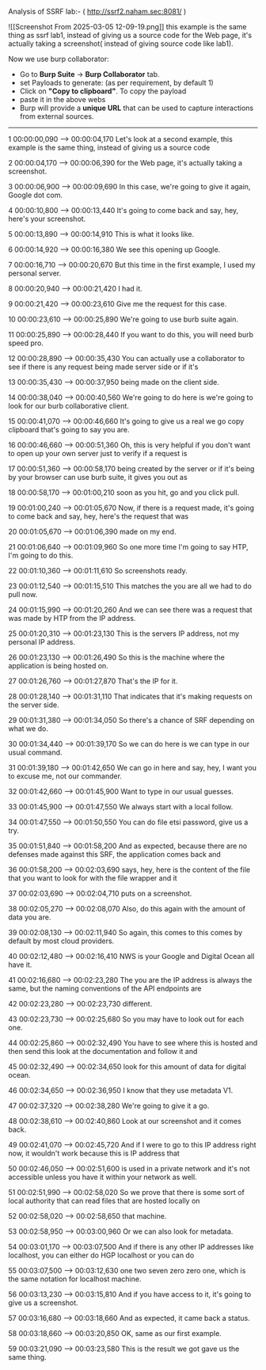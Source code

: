 Analysis of SSRF lab:-  ( http://ssrf2.naham.sec:8081/ )

![[Screenshot From 2025-03-05 12-09-19.png]]
this example is the same thing as ssrf lab1, instead of giving us a source code
for the Web page, it's actually taking a screenshot( instead of giving source code like lab1).



Now we use burp collaborator: 
- Go to **Burp Suite** → **Burp Collaborator** tab.
-  set Payloads to generate:  (as per requirement, by default 1)
- Click on **"Copy to clipboard"**.  To copy the payload
- paste it in the above webs
- Burp will provide a **unique URL** that can be used to capture interactions from external sources.





---



1
00:00:00,090 --> 00:00:04,170
Let's look at a second example, this example is the same thing, instead of giving us a source code

2
00:00:04,170 --> 00:00:06,390
for the Web page, it's actually taking a screenshot.

3
00:00:06,900 --> 00:00:09,690
In this case, we're going to give it again, Google dot com.

4
00:00:10,800 --> 00:00:13,440
It's going to come back and say, hey, here's your screenshot.

5
00:00:13,890 --> 00:00:14,910
This is what it looks like.

6
00:00:14,920 --> 00:00:16,380
We see this opening up Google.

7
00:00:16,710 --> 00:00:20,670
But this time in the first example, I used my personal server.

8
00:00:20,940 --> 00:00:21,420
I had it.

9
00:00:21,420 --> 00:00:23,610
Give me the request for this case.

10
00:00:23,610 --> 00:00:25,890
We're going to use burb suite again.

11
00:00:25,890 --> 00:00:28,440
If you want to do this, you will need burb speed pro.

12
00:00:28,890 --> 00:00:35,430
You can actually use a collaborator to see if there is any request being made server side or if it's

13
00:00:35,430 --> 00:00:37,950
being made on the client side.

14
00:00:38,040 --> 00:00:40,560
We're going to do here is we're going to look for our burb collaborative client.

15
00:00:41,070 --> 00:00:46,660
It's going to give us a real we go copy clipboard that's going to say you are.

16
00:00:46,660 --> 00:00:51,360
Oh, this is very helpful if you don't want to open up your own server just to verify if a request is

17
00:00:51,360 --> 00:00:58,170
being created by the server or if it's being by your browser can use burb suite, it gives you out as

18
00:00:58,170 --> 00:01:00,210
soon as you hit, go and you click pull.

19
00:01:00,240 --> 00:01:05,670
Now, if there is a request made, it's going to come back and say, hey, here's the request that was

20
00:01:05,670 --> 00:01:06,390
made on my end.

21
00:01:06,640 --> 00:01:09,960
So one more time I'm going to say HTP, I'm going to do this.

22
00:01:10,360 --> 00:01:11,610
So screenshots ready.

23
00:01:12,540 --> 00:01:15,510
This matches the you are all we had to do pull now.

24
00:01:15,990 --> 00:01:20,260
And we can see there was a request that was made by HTP from the IP address.

25
00:01:20,310 --> 00:01:23,130
This is the servers IP address, not my personal IP address.

26
00:01:23,130 --> 00:01:26,490
So this is the machine where the application is being hosted on.

27
00:01:26,760 --> 00:01:27,870
That's the IP for it.

28
00:01:28,140 --> 00:01:31,110
That indicates that it's making requests on the server side.

29
00:01:31,380 --> 00:01:34,050
So there's a chance of SRF depending on what we do.

30
00:01:34,440 --> 00:01:39,170
So we can do here is we can type in our usual command.

31
00:01:39,180 --> 00:01:42,650
We can go in here and say, hey, I want you to excuse me, not our commander.

32
00:01:42,660 --> 00:01:45,900
Want to type in our usual guesses.

33
00:01:45,900 --> 00:01:47,550
We always start with a local follow.

34
00:01:47,550 --> 00:01:50,550
You can do file etsi password, give us a try.

35
00:01:51,840 --> 00:01:58,200
And as expected, because there are no defenses made against this SRF, the application comes back and

36
00:01:58,200 --> 00:02:03,690
says, hey, here is the content of the file that you want to look for with the file wrapper and it

37
00:02:03,690 --> 00:02:04,710
puts on a screenshot.

38
00:02:05,270 --> 00:02:08,070
Also, do this again with the amount of data you are.

39
00:02:08,130 --> 00:02:11,940
So again, this comes to this comes by default by most cloud providers.

40
00:02:12,480 --> 00:02:16,410
NWS is your Google and Digital Ocean all have it.

41
00:02:16,680 --> 00:02:23,280
The you are the IP address is always the same, but the naming conventions of the API endpoints are

42
00:02:23,280 --> 00:02:23,730
different.

43
00:02:23,730 --> 00:02:25,680
So you may have to look out for each one.

44
00:02:25,860 --> 00:02:32,490
You have to see where this is hosted and then send this look at the documentation and follow it and

45
00:02:32,490 --> 00:02:34,650
look for this amount of data for digital ocean.

46
00:02:34,650 --> 00:02:36,950
I know that they use metadata V1.

47
00:02:37,320 --> 00:02:38,280
We're going to give it a go.

48
00:02:38,610 --> 00:02:40,860
Look at our screenshot and it comes back.

49
00:02:41,070 --> 00:02:45,720
And if I were to go to this IP address right now, it wouldn't work because this is IP address that

50
00:02:46,050 --> 00:02:51,600
is used in a private network and it's not accessible unless you have it within your network as well.

51
00:02:51,990 --> 00:02:58,020
So we prove that there is some sort of local authority that can read files that are hosted locally on

52
00:02:58,020 --> 00:02:58,650
that machine.

53
00:02:58,950 --> 00:03:00,960
Or we can also look for metadata.

54
00:03:01,170 --> 00:03:07,500
And if there is any other IP addresses like localhost, you can either do HGP localhost or you can do

55
00:03:07,500 --> 00:03:12,630
one two seven zero zero one, which is the same notation for localhost machine.

56
00:03:13,230 --> 00:03:15,810
And if you have access to it, it's going to give us a screenshot.

57
00:03:16,680 --> 00:03:18,660
And as expected, it came back a status.

58
00:03:18,660 --> 00:03:20,850
OK, same as our first example.

59
00:03:21,090 --> 00:03:23,580
This is the result we got gave us the same thing.